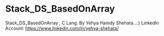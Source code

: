 # Stack_DS_BasedOnArray
Stack_DS_BasedOnArray , C Lang.
By Yehya Hamdy Shehata...:)
LinkedIn Account: https://www.linkedin.com/in/yehya-shehata/
